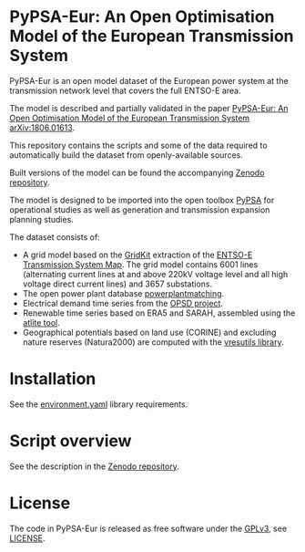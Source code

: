 # PyPSA-Eur: An Open Optimisation Model of the European Transmission System

PyPSA-Eur is an open model dataset of the European power system at the
transmission network level that covers the full ENTSO-E area.

The model is described and partially validated in the paper
[PyPSA-Eur: An Open Optimisation Model of the European Transmission
System](https://arxiv.org/abs/1806.01613)
[arXiv:1806.01613](https://arxiv.org/abs/1806.01613).

This repository contains the scripts and some of the data required to
automatically build the dataset from openly-available sources.

Built versions of the model can be found the accompanying [Zenodo
repository](https://zenodo.org/record/1246851).

The model is designed to be imported into the open toolbox
[PyPSA](https://github.com/PyPSA/PyPSA) for operational studies as
well as generation and transmission expansion planning studies.

The dataset consists of:

- A grid model based on the [GridKit](https://github.com/bdw/GridKit)
  extraction of the [ENTSO-E Transmission System
  Map](https://www.entsoe.eu/data/map/). The grid model contains 6001
  lines (alternating current lines at and above 220kV voltage level
  and all high voltage direct current lines) and 3657 substations.
- The open power plant database
  [powerplantmatching](https://github.com/FRESNA/powerplantmatching).
- Electrical demand time series from the
  [OPSD project](https://open-power-system-data.org/).
- Renewable time series based on ERA5 and SARAH, assembled using the [atlite tool](https://github.com/FRESNA/atlite).
- Geographical potentials based on land use (CORINE) and excluding nature reserves (Natura2000) are computed with the [vresutils library](https://github.com/FRESNA/vresutils).



# Installation

See the
[environment.yaml](https://github.com/FRESNA/pypsa-eur/blob/master/environment.yaml)
library requirements.

# Script overview

See the description in the [Zenodo
repository](https://zenodo.org/record/1246851).


# License

The code in PyPSA-Eur is released as free software under the
[GPLv3](http://www.gnu.org/licenses/gpl-3.0.en.html), see
[LICENSE](LICENSE.txt).
